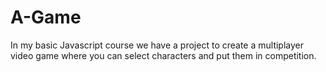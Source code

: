 # A-Game
In my basic Javascript course we have a project to create a multiplayer video game where you can select characters and put them in competition.
